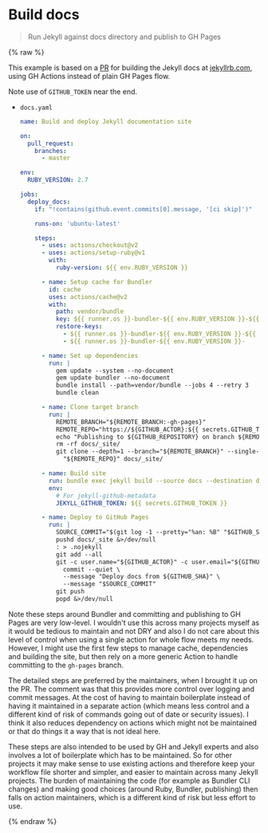 # Build docs
> Run Jekyll against docs directory and publish to GH Pages

{% raw %}

This example is based on a [PR](https://github.com/jekyll/jekyll/pull/8201/files) for building the Jekyll docs at [jekyllrb.com](https://jekyllrb.com), using GH Actions instead of plain GH Pages flow.

Note use of `GITHUB_TOKEN` near the end.

- `docs.yaml`
    ```yaml
    name: Build and deploy Jekyll documentation site

    on:
      pull_request:
        branches:
          - master

    env:
      RUBY_VERSION: 2.7

    jobs:
      deploy_docs:
        if: "!contains(github.event.commits[0].message, '[ci skip]')"

        runs-on: 'ubuntu-latest'

        steps:
          - uses: actions/checkout@v2
          - uses: actions/setup-ruby@v1
            with:
              ruby-version: ${{ env.RUBY_VERSION }}

          - name: Setup cache for Bundler
            id: cache
            uses: actions/cache@v2
            with:
              path: vendor/bundle
              key: ${{ runner.os }}-bundler-${{ env.RUBY_VERSION }}-${{ hashFiles('Gemfile') }}-${{ hashFiles('jekyll.gemspec') }}
              restore-keys:
                - ${{ runner.os }}-bundler-${{ env.RUBY_VERSION }}-${{ hashFiles('Gemfile') }}-
                - ${{ runner.os }}-bundler-${{ env.RUBY_VERSION }}-

          - name: Set up dependencies
            run: |
              gem update --system --no-document
              gem update bundler --no-document
              bundle install --path=vendor/bundle --jobs 4 --retry 3
              bundle clean

          - name: Clone target branch
            run: |
              REMOTE_BRANCH="${REMOTE_BRANCH:-gh-pages}"
              REMOTE_REPO="https://${GITHUB_ACTOR}:${{ secrets.GITHUB_TOKEN }}@github.com/${GITHUB_REPOSITORY}.git"
              echo "Publishing to ${GITHUB_REPOSITORY} on branch ${REMOTE_BRANCH}"
              rm -rf docs/_site/
              git clone --depth=1 --branch="${REMOTE_BRANCH}" --single-branch --no-checkout \
                "${REMOTE_REPO}" docs/_site/

          - name: Build site
            run: bundle exec jekyll build --source docs --destination docs/_site --verbose --trace
            env:
              # For jekyll-github-metadata
              JEKYLL_GITHUB_TOKEN: ${{ secrets.GITHUB_TOKEN }}

          - name: Deploy to GitHub Pages
            run: |
              SOURCE_COMMIT="$(git log -1 --pretty="%an: %B" "$GITHUB_SHA")"
              pushd docs/_site &>/dev/null
              : > .nojekyll
              git add --all
              git -c user.name="${GITHUB_ACTOR}" -c user.email="${GITHUB_ACTOR}@users.noreply.github.com" \
                commit --quiet \
                --message "Deploy docs from ${GITHUB_SHA}" \
                --message "$SOURCE_COMMIT"
              git push
              popd &>/dev/null
    ```


Note these steps around Bundler and committing and publishing to GH Pages are very low-level. I wouldn't use this across many projects myself as it would be tedious to maintain and not DRY and also I do not care about this level of control when using a single action for whole flow meets my needs. However, I might use the first few steps to manage cache, dependencies and building the site, but then rely on a more generic Action to handle committing to the `gh-pages` branch. 

The detailed steps are preferred by the maintainers, when I brought it up on the PR. The comment was that this provides more control over logging and commit messages. At the cost of having to maintain boilerplate instead of having it maintained in a separate action (which means less control and a different kind of risk of commands going out of date or security issues). I think it also reduces dependency on actions which might not be maintained or that do things it a way that is not ideal here.

These steps are also intended to be used by GH and Jekyll experts and also involves a lot of boilerplate which has to be maintained. So for other projects it may make sense to use existing actions and therefore keep your workflow file shorter and simpler, and easier to maintain across many Jekyll projects. The burden of maintaining the code (for example as Bundler CLI changes) and making good choices (around Ruby, Bundler, publishing) then falls on action maintainers, which is a different kind of risk but less effort to use.

{% endraw %}
